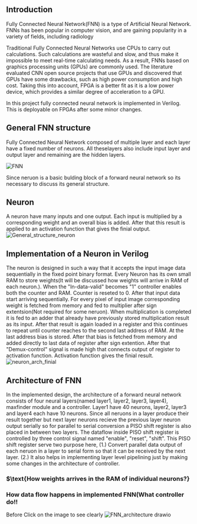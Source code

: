 ## $\textbf{Introduction}$
Fully Connected Neural Network(FNN) is a type of Artificial Neural Network. FNNs has been popular in computer vision, and are gaining popularity in a variety of fields, including radiology

Traditional Fully Connected Neural Networks use CPUs to carry out calculations. Such calculations are wasteful and slow, and thus make it impossible to meet real-time calculating needs. As a result, FNNs based on graphics processing units (GPUs) are commonly used. The literature evaluated CNN open source projects that use GPUs and discovered that GPUs have some drawbacks, such as high power consumption and high cost. Taking this into account, FPGA is a better fit as it is a low power device, which provides a similar degree of acceleration to a GPU.

In this project fully connected neural network is implemented in Verilog. This is deployable on FPGAs after some minor changes.

## $\textbf{General FNN structure}$
Fully Connected Neural Network composed of multiple layer and each layer have a fixed number of neurons. All theselayers also include input layer and output layer and remaining are the hidden layers.

![FNN](https://user-images.githubusercontent.com/91585086/183276654-58cde0ca-0cef-4131-903d-e5f574b42baa.png)
   
Since neruon is a basic bulding block of a forward neural network so its necessary to discuss its general structure.

## $\textbf{Neuron}$
A neuron have many inputs and one output. Each input is multiplied by a corresponding weight and an overall bias is added. After that this result is applied to an activation function that gives the finial output.
![General_structure_neuron](https://user-images.githubusercontent.com/91585086/183300664-178cc740-6eb4-44ac-9140-2a4b7d264574.png)

## $\textbf{Implementation of a Neuron in Verilog}$
The neuron is designed in such a way that it accepts the input image data sequentially in the fixed point binary format. Every Neuron has its own small RAM to store weights(It will be discussed how weights will arrive in RAM of each neuron.). When the "In-data-valid" becomes "1" controller enables both the counter and RAM. Counter is reseted to 0. After that input data start arriving sequentially. For every pixel of input image corresponding weight is fetched from memory and fed to multiplier after sign extentsion(Not required for some neruon). When multiplication is completed it is fed to an adder that already have previously stored multiplication result as its input. After that result is again loaded in a register and this continues to repeat until counter reaches to the second last address of RAM. At the last address bias is stored. After that bias is fetched from memory and added directly to last data of register after sign extention. After that "Demux-control" signal is made high that connects output of register to activation function. Activation function gives the finial result.
![neuron_arch_finial](https://user-images.githubusercontent.com/91585086/185057835-dd9982d7-2b5f-4022-9ea8-cdf666c66fcf.png)

## $\text{Architecture of FNN}$
In the implemented design, the architecture of a forward neural network consists of four neural layers(named layer1, layer2, layer3, layer4), maxfinder module and a controller. Layer1 have 40 neurons, layer2, layer3 and layer4 each have 10 neurons. Since all neruons in a layer produce their result together but next layer neurons recieve the previous layer neuron output serially so for parallel to serial conversion a PISO shift register is also placed in between two layers. The dataflow inside PISO shift register is controlled by three control signal named "enable", "reset", "shift".
This PISO shift register serve two purpose here, (1.) Convert parallel data output of each neruon in a layer to serial form so that it can be received by the next layer. (2.) It also helps in implementing layer level pipelining just by making some changes in the architecture of controller.

### $\text{How weights arrives in the RAM of individual neurons?}


### $\text{How data flow happens in implemented FNN(What controller do!!}$
Before 
$\text{Click on the image to see clearly}$
![FNN_architecture drawio](https://user-images.githubusercontent.com/91585086/183919382-66d06d39-17b9-421f-a605-636b71f88775.png)



